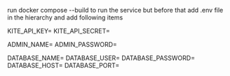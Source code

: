 run docker compose --build to run the service but before that add .env file in the hierarchy
and add following items


KITE_API_KEY=
KITE_API_SECRET=

ADMIN_NAME=
ADMIN_PASSWORD=

DATABASE_NAME=
DATABASE_USER=
DATABASE_PASSWORD=
DATABASE_HOST=
DATABASE_PORT=
